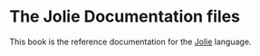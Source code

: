 # The Jolie Documentation files

This book is the reference documentation for the [Jolie](http://jolie-lang.org) language.